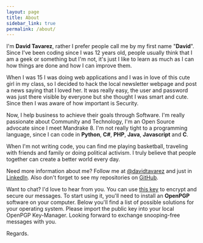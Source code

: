 ```yaml
---
layout: page
title: About
sidebar_link: true
permalink: /about/
---
```


I'm **David Tavarez**, rather I prefer people call me by my first name "**David**". Since I've been coding since I was 12 years old, people usually think that I am a geek or something but I'm not, it's just I like to learn as much as I can how things are done and how I can improve them.

When I was 15 I was doing web applications and I was in love of this cute girl in my class, so I decided to hack the local newsletter webpage and post a news saying that I loved her. It was really easy, the user and password was just there visible by everyone but she thought I was smart and cute. Since then I was aware of how important is Security.

Now, I help business to achieve their goals through Software. I'm really passionate about Community and Technology, I'm an Open Source advocate since I meet Mandrake 8. I'm not really tight to a programming language, since I can code in **Python**, **C#**, **PHP**, **Java**, **Javascript** and **C**.

When I'm not writing code, you can find me playing basketball, traveling with friends and family or doing political activism. I truly believe that people together can create a better world every day.

Need more information about me? Follow me at [@davidtavarez](https://twitter.com/davidtavarez) and just in [LinkedIn](https://www.linkedin.com/in/davidtavarez). Also don't forget to see my repositories on [GitHub](https://github.com/davidtavarez).

Want to chat? I'd love to hear from you. You can use [this key](https://github.com/davidtavarez/davidtavarez.github.io/blob/master/DavidTavarezEDCCD61EPublic.asc) to encrypt and secure our messages. To start using it, you'll need to install an **OpenPGP** software on your computer.  Below you'll find a list of possible solutions for your operating system. Please import the public key into your local OpenPGP Key-Manager. Looking forward to exchange snooping-free messages with you.

Regards.